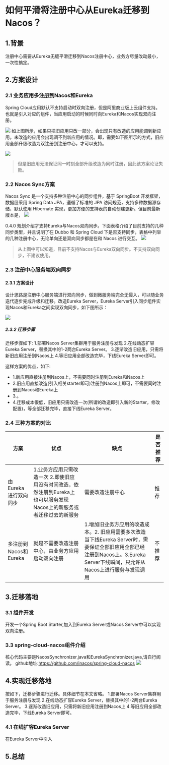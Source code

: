 

#  如何平滑将注册中心从Eureka迁移到Nacos？

## 1.背景

注册中心需要从Eureka无缝平滑迁移到Nacos注册中心，业务方尽量改动最小，一次性搞定。

## 2.方案设计

### 2.1 业务应用多注册到Nacos和Eureka

Spring Cloud应用默认不支持启动时双向注册，但是阿里商业版上云组件支持。
也就是引入对应的组件，当应用启动的时候同时向Eureka和Nacos实现双向注册。

![](/img/1.png)
如上图所示，如果只把旧应用只改一部分，会出现只有改造的应用能调到新应用。未改造的应用会出现调不到新应用的情况。即，需要如下图所示的方式，旧应用全部升级改造为双注册到注册中心，才可以支持。

![](/img/2.png)
>但是旧应用无法保证同一时刻全部升级改造为同时注册，因此该方案论证失败。


### 2.2 Nacos Sync方案

Nacos Sync 是一个支持多种注册中心的同步组件，基于 SpringBoot 开发框架，数据层采用 Spring Data JPA，遵循了标准的 JPA 访问规范，支持多种数据源存储，默认使用 Hibernate 实现，更加方便的支持表的自动创建更新。但目前最新版本是，
![](/img/nacos-syn1.jpg)

0.4.0 规划介绍才支持Eureka与Nacos双向同步。下面表格介绍了目前支持的几种同步类型，并且说明了在 Dubbo 和 Spring Cloud 下是否支持同步，表格中列举的几种注册中心，无论单向还是双向同步都是在和 Nacos 进行交互。
![](/img/nacos-syn2.png)

>从上图中可以知道，目前不支持Nacos与Eureka双向同步。不支持双向同步，不建议使用。

### 2.3 注册中心服务端双向同步

#### 2.3.1 方案设计

设计思路是注册中心服务端进行双向同步，做到微服务端完全无侵入，可以随业务迭代逐步完成升级和迁移。改造Eureka Server，Eureka Server引入同步组件实现Nacos和Eureka之间实现双向同步，如下图所示：

![](/img/3.png)

##### 2.3.2 迁移步骤

迁移步骤如下:
1.部署Nacos Server集群用于服务注册与发现
2.在线动态扩容Eureka Server，替换其中的1-2两台Eureka Server。
3.逐渐改造旧应用，只需将新旧应用注册到Nacos上
4.等旧应用全部改造完毕，下线Eureka Server即可。

这样方案的优点，如下:
* 1.新应用直接注册到Nacos上，不需要同时注册到Eureka和Nacos上
* 2.旧应用直接改造(引入相关starter即可)注册到Nacos上即可，不需要同时注册到Nacos和Eureka上
* 3.。
* 4.迁移成本很低，旧应用只需改造一次(所谓的改造即引入新的Starter，修改配置)，等全部迁移完毕，直接下线Eureka Server。


### 2.4 三种方案的对比

| 方案 | 优点 | 缺点 |是否推荐
| --- | --- | --- |---
|由Eureka进行双向同步|1.业务方应用只需改造一次 2.即使旧应用没有时间改造，依然注册到Eureka上也可以服务发现Nacos上的新服务或者迁移过去的新服务 |需要改造注册中心 |推荐
|多注册到Nacos和Eureka| 就是不需要改造注册中心，由业务方应用启动双向注册 | 1.增加旧业务方应用的改造成本。2. 旧应用需要多次改造 当下线Eureka Server时，需要保证全部旧应用全部已经注册到Nacos上。3.Eureka Server下线瞬间，只允许从Nacos上进行服务与发现调用|不推荐

## 3.迁移落地

### 3.1 组件开发

开发一个Spring Boot Starter,加入到Eureka Server或Nacos Server中可以实现双向注册。

### 3.3 spring-cloud-nacos组件介绍

核心代码主要是NacosSynchronizer.java和EurekaSynchronizer.java,请自行阅读。
github地址:https://github.com/inacos/spring-cloud-nacos
![](/img/sc-nacos-code.jpg)

## 4.实现迁移落地

按如下，迁移步骤进行迁移。具体细节在本文省略。
1.部署Nacos Server集群用于服务注册与发现
2.在线动态扩容Eureka Server，替换其中的1-2两台Eureka Server。
3.逐渐改造旧应用，只需将新旧应用注册到Nacos上
4.等旧应用全部改造完毕，下线Eureka Server即可。

### 4.1  在线扩容Eureka Server

在Eureka Server中引入

## 5.总结









